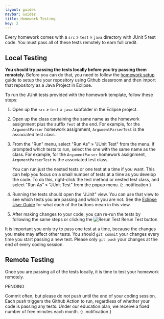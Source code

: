 ```yaml
---
layout: guides
navbar: Guides
title: Homework Testing
key: 2
---
```


Every homework comes with a `src` » `test` » `java` directory with JUnit 5 test code. You must pass all of these tests remotely to earn full credit.

## Local Testing

**You should try passing the tests locally before you try passing them remotely.** Before you can do that, you need to follow the [homework setup](/guides/homework/homework-setup.html) guide to setup the your repository using Github classroom and then import that repository as a Java Project in Eclipse.

To run the JUnit tests provided with the homework template, follow these steps:

  1. Open up the `src` » `test` » `java` subfolder in the Eclipse project.

  2. Open up the class containing the same name as the homework assignment plus the suffix `Test` at the end. For example, for the `ArgumentParser` homework assignment, `ArgumentParserTest` is the associated test class.

  3. From the "Run" menu, select "Run As" &raquo; "JUnit Test" from the menu. If prompted which tests to run, select the one with the same name as the class. For example, for the `ArgumentParser` homework assignment, `ArgumentParserTest` is the associated test class.

      <i class="fas fa-info-circle"></i>
      You can run just the nested tests or one test at a time if you want. This can help you focus on a small number of tests at a time as you develop the code. To do this, right-click the test method or nested test class, and select "Run As" &raquo; "JUnit Test" from the popup menu.
      {: .notification }

  4. Running the tests should open the "JUnit" view. You can use that view to see which tests you are passing and which you are not. See the [Eclipse User Guide](https://help.eclipse.org/2020-12/topic/org.eclipse.jdt.doc.user/reference/views/ref-view-junit.htm) for what each of the buttons mean in this view.

  5. After making changes to your code, you can re-run the tests by following the same steps or clicking the <img alt="Rerun Test" src="https://help.eclipse.org/2020-12/topic/org.eclipse.jdt.doc.user/images/org.eclipse.jdt.junit/elcl16/relaunch.svg"> Rerun Test button.

It is important you only try to pass one test at a time, because the changes you make may affect other tests. You should `git commit` your changes every time you start passing a new test. Please only `git push` your changes at the end of every coding session.

## Remote Testing

Once you are passing all of the tests locally, it is time to test your homework remotely.

PENDING

<i class="fas fa-info-circle"></i>
Commit often, but please do not push until the end of your coding session. Each push triggers the Github Action to run, regardless of whether your code is passing any tests. Under our education plan, we receive a fixed number of free minutes each month.
{: .notification }
